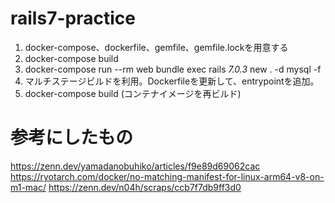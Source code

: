 # rails7-practice

1. docker-compose、dockerfile、gemfile、gemfile.lockを用意する
2. docker-compose build
3. docker-compose run --rm web bundle exec rails _7.0.3_ new . -d mysql -f
4. マルチステージビルドを利用。Dockerfileを更新して、entrypointを追加。
5. docker-compose build (コンテナイメージを再ビルド)

# 参考にしたもの
https://zenn.dev/yamadanobuhiko/articles/f9e89d69062cac
https://ryotarch.com/docker/no-matching-manifest-for-linux-arm64-v8-on-m1-mac/
https://zenn.dev/n04h/scraps/ccb7f7db9ff3d0
